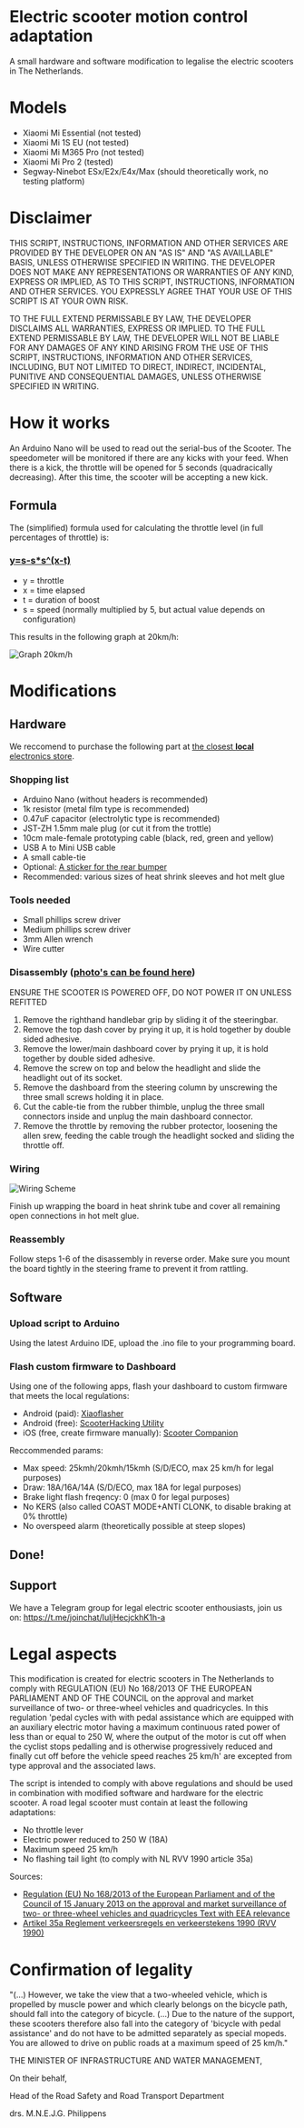 #  Electric scooter motion control adaptation
A small hardware and software modification to legalise the electric scooters in The Netherlands.

# Models
- Xiaomi Mi Essential (not tested)
- Xiaomi Mi 1S EU (not tested)
- Xiaomi Mi M365 Pro (not tested)
- Xiaomi Mi Pro 2 (tested)
- Segway-Ninebot ESx/E2x/E4x/Max (should theoretically work, no testing platform)

# Disclaimer
THIS SCRIPT, INSTRUCTIONS, INFORMATION AND OTHER SERVICES ARE PROVIDED BY THE DEVELOPER ON AN "AS IS" AND "AS AVAILLABLE" BASIS, UNLESS OTHERWISE SPECIFIED IN WRITING. THE DEVELOPER DOES NOT MAKE ANY REPRESENTATIONS OR WARRANTIES OF ANY KIND, EXPRESS OR IMPLIED, AS TO THIS SCRIPT, INSTRUCTIONS, INFORMATION AND OTHER SERVICES. YOU EXPRESSLY AGREE THAT YOUR USE OF THIS SCRIPT IS AT YOUR OWN RISK. 

TO THE FULL EXTEND PERMISSABLE BY LAW, THE DEVELOPER DISCLAIMS ALL WARRANTIES, EXPRESS OR IMPLIED. TO THE FULL EXTEND PERMISSABLE BY LAW, THE DEVELOPER WILL NOT BE LIABLE FOR ANY DAMAGES OF ANY KIND ARISING FROM THE USE OF THIS SCRIPT, INSTRUCTIONS, INFORMATION AND OTHER SERVICES, INCLUDING, BUT NOT LIMITED TO DIRECT, INDIRECT, INCIDENTAL, PUNITIVE AND CONSEQUENTIAL DAMAGES, UNLESS OTHERWISE SPECIFIED IN WRITING.

# How it works
An Arduino Nano will be used to read out the serial-bus of the Scooter. The speedometer will be monitored if there are any kicks with your feed. When there is a kick, the throttle will be opened for 5 seconds (quadracically decreasing). After this time, the scooter will be accepting a new kick.

## Formula
The (simplified) formula used for calculating the throttle level (in full percentages of throttle) is: 
### [y=s-s*s^(x-t)](https://www.desmos.com/calculator/w9prsou9va)
* y = throttle
* x = time elapsed
* t = duration of boost
* s = speed (normally multiplied by 5, but actual value depends on configuration)

This results in the following graph at 20km/h:

![Graph 20km/h](Graph_Throttle_20kmh.png?raw=true "Graph 20km/h")

# Modifications
## Hardware
We reccomend to purchase the following part at [the closest __local__ electronics store](https://www.google.com/maps/search/elektronica+arduino/).

### Shopping list
* Arduino Nano (without headers is recommended)
* 1k resistor (metal film type is recommended)
* 0.47uF capacitor (electrolytic type is recommended)
* JST-ZH 1.5mm male plug (or cut it from the trottle)
* 10cm male-female prototyping cable (black, red, green and yellow)
* USB A to Mini USB cable
* A small cable-tie
* Optional: [A sticker for the rear bumper](https://www.legaalsteppen.nl/)
* Recommended: various sizes of heat shrink sleeves and hot melt glue

### Tools needed
* Small phillips screw driver
* Medium phillips screw driver
* 3mm Allen wrench
* Wire cutter

### Disassembly ([photo's can be found here](https://www.scootersdirect.co.uk/blogs/news/xiaomi-m365-pro-scooter-teardown-inside))
ENSURE THE SCOOTER IS POWERED OFF, DO NOT POWER IT ON UNLESS REFITTED
1. Remove the righthand handlebar grip by sliding it of the steeringbar.
2. Remove the top dash cover by prying it up, it is hold together by double sided adhesive.
3. Remove the lower/main dashboard cover by prying it up, it is hold together by double sided adhesive.
4. Remove the screw on top and below the headlight and slide the headlight out of its socket.
5. Remove the dashboard from the steering column by unscrewing the three small screws holding it in place.  
6. Cut the cable-tie from the rubber thimble, unplug the three small connectors inside and unplug the main dashboard connector. 
7. Remove the throttle by removing the rubber protector, loosening the allen srew, feeding the cable trough the headlight socked and sliding the throttle off.

### Wiring
![Wiring Scheme](Arduino_Wiring_Scheme_v1.0.png?raw=true "Wiring Scheme")

Finish up wrapping the board in heat shrink tube and cover all remaining open connections in hot melt glue. 

### Reassembly
Follow steps 1-6 of the disassembly in reverse order. Make sure you mount the board tightly in the steering frame to prevent it from rattling. 

## Software
### Upload script to Arduino
Using the latest Arduino IDE, upload the .ino file to your programming board. 

### Flash custom firmware to Dashboard
Using one of the following apps, flash your dashboard to custom firmware that meets the local regulations:
* Android (paid): [Xiaoflasher](https://play.google.com/store/apps/details?id=eScooter.m365Info)
* Android (free): [ScooterHacking Utility](https://play.google.com/store/apps/details?id=sh.cfw.utility)
* iOS (free, create firmware manually): [Scooter Companion](https://testflight.apple.com/join/RaFiBTgi) 

Reccommended params:
* Max speed: 25kmh/20kmh/15kmh (S/D/ECO, max 25 km/h for legal purposes)
* Draw: 18A/16A/14A (S/D/ECO, max 18A for legal purposes)
* Brake light flash freqency: 0 (max 0 for legal purposes)
* No KERS (also called COAST MODE+ANTI CLONK, to disable braking at 0% throttle)
* No overspeed alarm (theoretically possible at steep slopes)

## Done!

## Support
We have a Telegram group for legal electric scooter enthousiasts, join us on:
https://t.me/joinchat/IuIjHecjckhK1h-a

# Legal aspects
This modification is created for electric scooters in The Netherlands to comply with REGULATION (EU) No 168/2013 OF THE EUROPEAN PARLIAMENT AND OF THE COUNCIL on the approval and market surveillance of two- or three-wheel vehicles and quadricycles. In this regulation 'pedal cycles with with pedal assistance which are equipped with an auxiliary electric motor having a maximum continuous rated power of less than or equal to 250 W, where the output of the motor is cut off when the cyclist stops pedalling and is otherwise progressively reduced and finally cut off before the vehicle speed reaches 25 km/h' are excepted from type approval and the associated laws.

The script is intended to comply with above regulations and should be used in combination with modified software and hardware for the electric scooter. A road legal scooter must contain at least the following adaptations:
* No throttle lever
* Electric power reduced to 250 W (18A)
* Maximum speed 25 km/h
* No flashing tail light (to comply with NL RVV 1990 article 35a)

Sources:
* [Regulation (EU) No 168/2013 of the European Parliament and of the Council of 15 January 2013 on the approval and market surveillance of two- or three-wheel vehicles and quadricycles Text with EEA relevance](https://eur-lex.europa.eu/legal-content/EN/TXT/PDF/?uri=CELEX:32013R0168)
* [Artikel 35a Reglement verkeersregels en verkeerstekens 1990 (RVV 1990)](https://wetten.overheid.nl/jci1.3:c:BWBR0004825&hoofdstuk=II&paragraaf=13&artikel=35a)

# Confirmation of legality
"(...) However, we take the view that a two-wheeled vehicle, which is propelled by muscle power and which clearly belongs on the bicycle path, should fall into the category of bicycle. (...) Due to the nature of the support, these scooters therefore also fall into the category of 'bicycle with pedal assistance' and do not have to be admitted separately as special mopeds. You are allowed to drive on public roads at a maximum speed of 25 km/h."

THE MINISTER OF INFRASTRUCTURE AND WATER MANAGEMENT,

On their behalf,

Head of the Road Safety and Road Transport Department

drs. M.N.E.J.G. Philippens
